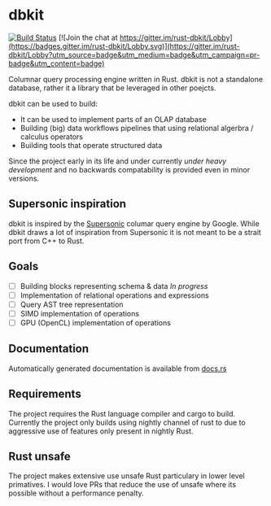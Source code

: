 # dbkit

[![Build Status](https://travis-ci.org/mtanski/dbkit.svg?branch=master)](https://travis-ci.org/mtanski/dbkit)
[![Join the chat at https://gitter.im/rust-dbkit/Lobby](https://badges.gitter.im/rust-dbkit/Lobby.svg)](https://gitter.im/rust-dbkit/Lobby?utm_source=badge&utm_medium=badge&utm_campaign=pr-badge&utm_content=badge)

Columnar query processing engine written in Rust.
dbkit is not a standalone database, rather it a library that be leveraged in other poejcts.

dbkit can be used to build:
* It can be used to implement parts of an OLAP database
* Building (big) data workflows pipelines that using relational algerbra / calculus operators
* Building tools that operate structured data

Since the project early in its life and under currently *under heavy development* and no backwards
compatability is provided even in minor versions.

## Supersonic inspiration

dbkit is inspired by the [Supersonic](https://github.com/google/supersonic) columar query engine by Google.
While dbkit draws a lot of inspiration from Supersonic it is not meant to be a strait port from C++ to Rust.

## Goals

- [ ] Building blocks representing schema & data *In progress*
- [ ] Implementation of relational operations and expressions
- [ ] Query AST tree representation
- [ ] SIMD implementation of operations
- [ ] GPU (OpenCL) implementation of operations 

## Documentation

Automatically generated documentation is available from [docs.rs](https://docs.rs/dbkit-engine)

## Requirements

The project requires the Rust language compiler and cargo to build.
Currently the project only builds using nightly channel of rust to due to aggressive use of features only
present in nightly Rust.

## Rust unsafe

The project makes extensive use unsafe Rust particulary in lower level primatives. I would love PRs that
reduce the use of unsafe where its possible without a performance penalty.
